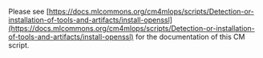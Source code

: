 Please see [https://docs.mlcommons.org/cm4mlops/scripts/Detection-or-installation-of-tools-and-artifacts/install-openssl](https://docs.mlcommons.org/cm4mlops/scripts/Detection-or-installation-of-tools-and-artifacts/install-openssl) for the documentation of this CM script.
